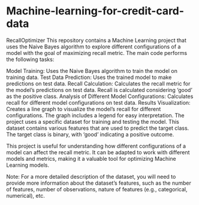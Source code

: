 # Machine-learning-for-credit-card-data
RecallOptimizer
This repository contains a Machine Learning project that uses the Naive Bayes algorithm to explore different configurations of a model with the goal of maximizing recall metric. The main code performs the following tasks:

Model Training: Uses the Naive Bayes algorithm to train the model on training data.
Test Data Prediction: Uses the trained model to make predictions on test data.
Recall Calculation: Calculates the recall metric for the model’s predictions on test data. Recall is calculated considering ‘good’ as the positive class.
Analysis of Different Model Configurations: Calculates recall for different model configurations on test data.
Results Visualization: Creates a line graph to visualize the model’s recall for different configurations. The graph includes a legend for easy interpretation.
The project uses a specific dataset for training and testing the model. This dataset contains various features that are used to predict the target class. The target class is binary, with ‘good’ indicating a positive outcome.

This project is useful for understanding how different configurations of a model can affect the recall metric. It can be adapted to work with different models and metrics, making it a valuable tool for optimizing Machine Learning models.

Note: For a more detailed description of the dataset, you will need to provide more information about the dataset’s features, such as the number of features, number of observations, nature of features (e.g., categorical, numerical), etc.
